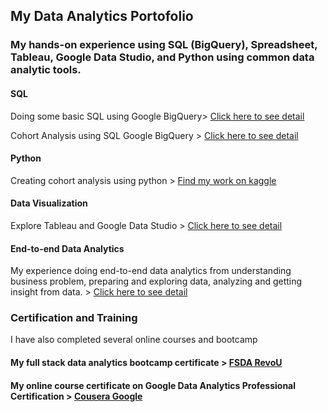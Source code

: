 ## My Data Analytics Portofolio

### My hands-on experience using SQL (BigQuery), Spreadsheet, Tableau, Google Data Studio, and Python using common data analytic tools.

#### SQL
Doing some basic SQL using Google BigQuery> [Click here to see detail](https://drive.google.com/file/d/19qES4HgVH2z3QwAo_Os7QVJkQAJH9OOh/view?usp=sharing)

Cohort Analysis using SQL Google BigQuery > [Click here to see detail](https://drive.google.com/file/d/1e76UxhjXQj4Rllw6kDyvkF71VMfvvPId/view?usp=sharing)

#### Python
Creating cohort analysis using python > [Find my work on kaggle](https://www.kaggle.com/code/habispakai/cohort-analysis/notebook) 

#### Data Visualization
Explore Tableau and Google Data Studio > [Click here to see detail](https://drive.google.com/file/d/1mHDtUWGB75Wklrh19YZc4bQrt-p8xBQ0/view?usp=sharing)

#### End-to-end Data Analytics
My experience doing end-to-end data analytics from understanding business problem, preparing and exploring data, analyzing and getting insight from data. > [Click here to see detail](https://drive.google.com/file/d/1HDXLxm_4c8C87sCArQK9OAy-cSo1j4Yv/view?usp=sharing)

### Certification and Training
I have also completed several online courses and bootcamp

#### My full stack data analytics bootcamp certificate > [FSDA RevoU](https://certificates.revou.co/manzila-izniardi-djomiy-certificate-completion-fsda21.pdf)

#### My online course certificate on Google Data Analytics Professional Certification > [Cousera Google](https://www.credly.com/badges/12878774-484a-4270-ba8c-e9f81392a2d7)
